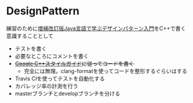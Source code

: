 # DesignPattern  
練習のために[増補改訂版Java言語で学ぶデザインパターン入門](http://www.hyuki.com/dp/)をC++で書く  
意識することとして  
 - テストを書く
 - 必要なところにコメントを書く
 - ~~[Google C++スタイルガイド](http://www.textdrop.net/google-styleguide-ja/cppguide.xml)に従ってコードを書く~~  
   - 完全には無理。clang-formatを使ってコードを整形するぐらいはする
 - Travis CIを使ってテストを自動化する
 - カバレッジ率の計測を行う
 - masterブランチとdevelopブランチを分ける

